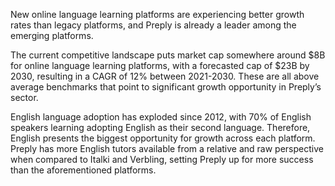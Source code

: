 New online language learning platforms are experiencing better growth rates than legacy platforms, and Preply is already a leader among the emerging platforms. 

The current competitive landscape puts market cap somewhere around $8B for online language learning platforms, with a forecasted cap of $23B by 2030, resulting in a CAGR of 12% between 2021-2030. These are all above average benchmarks that point to significant growth opportunity in Preply’s sector. 

English language adoption has exploded since 2012, with 70% of English speakers learning adopting English as their second language. Therefore, English presents the biggest opportunity for growth across each platform. Preply has more English tutors available from a relative and raw perspective when compared to Italki and Verbling, setting Preply up for more success than the aforementioned platforms. 
